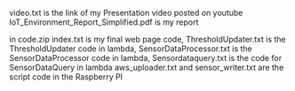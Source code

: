 video.txt is the link of my Presentation video posted on youtube
IoT_Environment_Report_Simplified.pdf is my report

in code.zip
index.txt is my final web page code, ThresholdUpdater.txt is the ThresholdUpdater code in lambda, SensorDataProcessor.txt is the SensorDataProcessor code in lambda, Sensordataquery.txt is the code for SensorDataQuery in lambda
aws_uploader.txt and sensor_writer.txt are the script code in the Raspberry PI
